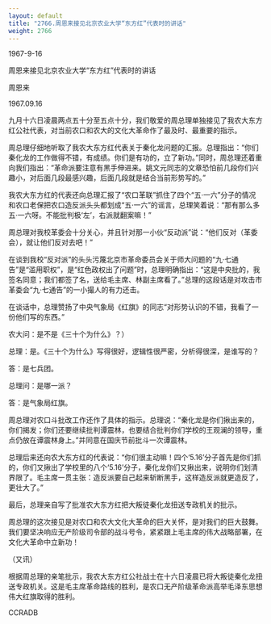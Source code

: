 ```yaml
---
layout: default
title: "2766.周恩来接见北京农业大学“东方红”代表时的讲话"
weight: 2766
---
```


1967-9-16

周恩来接见北京农业大学“东方红”代表时的讲话

周恩来

1967.09.16

九月十六日凌晨两点五十分至五点十分，我们敬爱的周总理单独接见了我农大东方红公社代表，对当前农口和农大的文化大革命作了最及时、最重要的指示。

周总理仔细地听取了我农大东方红代表关于秦化龙问题的汇报。总理指出：“你们秦化龙的工作做得不错，有成绩。你们是有功的，立了新功。”同时，周总理还着重向我们指出：“革命派要注意有黑手伸进来。姚文元同志的文章恐怕前几段你们兴趣小，对后面几段最感兴趣，后面几段就是结合当前形势写的。”

我农大东方红的代表还向总理汇报了“农口革联”抓住了四个“五·一六”分子的情况和农口老保把农口造反派头头都划成“五·一六”的谣言，总理笑着说：“那有那么多五·一六呀。不能批判极‘左’，右派就翻案嘛！”

周总理对我校革委会十分关心，并且针对那一小伙“反动派”说：“他们反对（革委会），就让他们反对去吧！”

在谈到我校“反对派”的头头污蔑北京市革命委员会关于师大问题的“九·七通告”是“滥用职权”，是“红色政权出了问题”时，总理明确指出：“这是中央批的，我签名同意；我们都签了名，送给毛主席、林副主席看了。”总理的这段话是对攻击市革委会“九·七通告”的一小撮人的有力还击。

在谈话中，总理赞扬了中央气象局《红旗》的同志“对形势认识的不错，我看了一份他们写的东西。”

农大问：是不是《三十个为什么》？）

总理：是。《三十个为什么》写得很好，逻辑性很严密，分析得很深，是谁写的？

答：是七兵团。

总理问：是哪一派？

答：是气象局红旗。

周总理对农口斗批改工作还作了具体的指示。总理说：“秦化龙是你们揪出来的，你们揭发；你们还要继续批判谭震林，也要结合批判你们学校的王观澜的领导，重点仍放在谭震林身上。”并同意在国庆节前批斗一次谭震林。

总理后来还向农大东方红的代表说：“你们很主动嘛！四个‘5.16’分子首先是你们抓的，你们又揪出了学校里的八个‘5.16’分子，秦化龙你们又揪出来，说明你们划清界限了。毛主席一贯主张：造反派要自己起来斩断黑手，这样造反派就更造反了，更壮大了。”

最后，总理亲自写了批准农大东方红把大叛徒秦化龙扭送专政机关的批示。

周总理的这次接见是对农口和农大文化大革命的巨大关怀，是对我们的巨大鼓舞。我们要坚决响应无产阶级司令部的战斗号令，紧紧跟上毛主席的伟大战略部署，在文化大革命中立新功！

（又讯）

根据周总理的亲笔批示，我农大东方红公社战士在十六日凌晨已将大叛徒秦化龙扭送专政机关。这是毛主席革命路线的胜利，是农口无产阶级革命派高举毛泽东思想伟大红旗取得的胜利。

CCRADB

